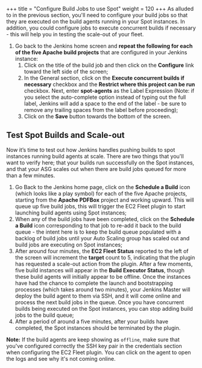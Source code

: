 +++
title = "Configure Build Jobs to use Spot"
weight = 120
+++
As alluded to in the previous section, you'll need to configure your build jobs so that they are executed on the build agents running in your Spot instances. In addition, you could configure jobs to execute concurrent builds if necessary - this will help you in testing the scale-out of your fleet.

1. Go back to the Jenkins home screen and **repeat the following for each of the five Apache build projects** that are configured in your Jenkins instance:
    1. Click on the title of the build job and then click on the **Configure** link toward the left side of the screen;
    2. In the General section, click on the **Execute concurrent builds if necessary** checkbox and the **Restrict where this project can be run** checkbox. Next, enter **spot-agents** as the Label Expression (Note: if you select the auto-complete option instead of typing out the full label, Jenkins will add a space to the end of the label - be sure to remove any trailing spaces from the label before proceeding);
    3. Click on the **Save** button towards the bottom of the screen.

## Test Spot Builds and Scale-out
Now it’s time to test out how Jenkins handles pushing builds to spot instances running build agents at scale. There are two things that you'll want to verify here; that your builds run successfully on the Spot instances, and that your ASG scales out when there are build jobs queued for more than a few minutes.

1. Go Back to the Jenkins home page, click on the **Schedule a Build** icon (which looks like a play symbol) for each of the five Apache projects, starting from the **Apache PDFBox** project and working upward. This will queue up five build jobs, this will trigger the EC2 Fleet plugin to start launching build agents using Spot instances;
2. When any of the build jobs have been completed, click on the **Schedule a Build** icon corresponding to that job to re-add it back to the build queue - the intent here is to keep the build queue populated with a backlog of build jobs until your Auto Scaling group has scaled out and build jobs are executing on Spot instances;
3. After around four minutes, the **EC2 Fleet Status** reported to the left of the screen will increment the **target** count to 5, indicating that the plugin has requested a scale-out action from the plugin. After a few moments, five build instances will appear in the **Build Executor Status**, though these build agents will initially appear to be offline. Once the instances have had the chance to complete the launch and bootstrapping processes (which takes around two minutes), your Jenkins Master will deploy the build agent to them via SSH, and it will come online and process the next build jobs in the queue. Once you have concurrent builds being executed on the Spot instances, you can stop adding build jobs to the build queue;
4. After a period of around a five minutes, after your builds have completed, the Spot instances should be terminated by the plugin.

**Note:** If the build agents are keep showing as `offline`, make sure that you've configured correctly the SSH key pair in the credentials section when configuring the EC2 Fleet plugin. You can click on the agent to open the logs and see why it's not coming online.